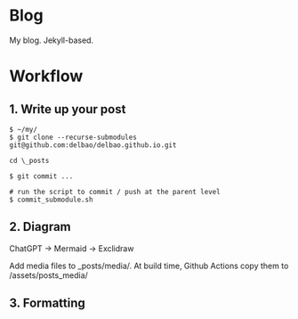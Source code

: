 # Blog

My blog. Jekyll-based.

# Workflow

## 1. Write up your post
```
$ ~/my/
$ git clone --recurse-submodules git@github.com:delbao/delbao.github.io.git
```

```
cd \_posts

$ git commit ...

# run the script to commit / push at the parent level
$ commit_submodule.sh

```

## 2. Diagram
ChatGPT -> Mermaid -> Exclidraw

Add media files to \_posts/media/. At build time, Github Actions copy them to
/assets/posts_media/

## 3. Formatting


